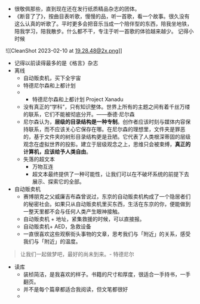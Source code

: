- 很敬佩那些，直到现在还在发行纸质精品杂志的团体。
- 《断音了了》，按曲目表听歌，慢慢的品，听一首歌，看一个故事。很久没有这么认真的听歌了。平时更多会把音乐当成一个陪伴型的东西，陪我坐地铁，陪我学习，陪我散步。什么都不干，专注于听一首歌的体验越来越少。
记得小时候


![[CleanShot 2023-02-10 at 19.28.48@2x.png]]
- 记得以前读得最多的是《格言》杂志
- 离线
	- 自动贩卖机，买下全宇宙
	- 特德尼尔森和上都计划
	- -   特德尼尔森和上都计划 Project Xanadu
    -   没有真正的“学科”，只有知识整体。世界上所有的主题之间有着千丝万缕的联系，它们不能被彻底分开。——泰德·尼尔森
    -   尼尔森认为，**层级的目录结构是一种专制**。创作者应该时刻与媒体内容保持联系，而不应该关心它保存在哪。在尼尔森的理想里，文件夹是罪恶的，基于文件夹的树形目录结构更是丑陋。它代表了人类根深蒂固的层级观念在虚拟世界的投影。建立于层级观念之上，思维只会被束缚，**真正的计算机，应该给予人类自由**。
    -   失落的超文本
        -   万物互连
        -   超文本最终提供了一种可能性，让我们可以在不破坏系统的前提下去展示、探索它的全部。
- 自动贩卖机
	- 赛博朋克之父威廉吉布森曾说过，东京的自动贩卖机构成了一个隐居者们的秘密社会。如果只从自动贩卖机里买东西，生活在东京的你，便能做到一整天里都不会与任何人类产生眼神接触。
	- 自动贩卖机 + 地址，紧集救援的时候，可以直接报。
	- 自动贩卖机+ AED，急救设备
	- 一直很喜欢这些观察街头事物的文章，思考我们与「附近」的关系，感受我们与「附近」的温度。
> 让我们一起做梦吧，最好的尚未到来。- 特德尼尔

- 读库
	- 装桢简洁，是我喜欢的样子。书籍的尺寸和厚度，很适合一手持书，一手翻页。
	- 并不是每个篇章都适合我阅读，但文笔都很好
	- 